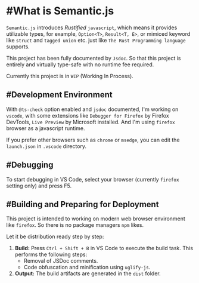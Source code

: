 # #What is Semantic.js

`Semantic.js` introduces *Rustified* `javascript`, which means it provides utilizable types, for example,  `Option<T>`, `Result<T, E>`, or mimiced keyword like `struct` and `tagged union` etc. just like `The Rust Programming language` supports.

This project has been fully documented by `Jsdoc`. So that this project is entirely and virtually type-safe with no runtime fee required.

Currently this project is in `WIP` (Working In Process).

## #Development Environment

With `@ts-check` option enabled and `jsdoc` documented, I'm working on `vscode`, with some extensions like `Debugger for Firefox` by Firefox DevTools, `Live Preview` by Microsoft installed. And I'm using `firefox` browser as a javascript runtime.

If you prefer other browsers such as `chrome` or `msedge`, you can edit the `launch.json` in `.vscode` directory.

## #Debugging

To start debugging in VS Code, select your browser (currently `firefox` setting only) and press F5.

## #Building and Preparing for Deployment

This project is intended to working on modern web browser environment like `firefox`. So there is no package managers `npm` likes.

Let it be distribution ready step by step:
1.  **Build:** Press `Ctrl + Shift + B` in VS Code to execute the build task. This performs the following steps:
    *   Removal of JSDoc comments.
    *   Code obfuscation and minification using `uglify-js`.
2. **Output:** The build artifacts are generated in the `dist` folder.
